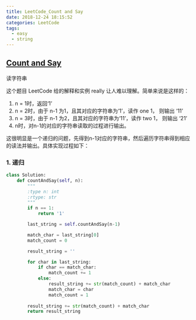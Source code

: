 ```yaml
---
title: LeetCode_Count and Say
date: 2018-12-24 18:15:52
categories: LeetCode
tags: 
  - easy
  - string
---
```


## [Count and Say](https://leetcode.com/problems/count-and-say/)

读字符串

<!--more-->

这个题目 LeetCode 给的解释和实例 really 让人难以理解。简单来说是这样的：
1. n = 1时，返回‘1’
2. n = 2时，由于 n-1 为1，且其对应的字符串为‘1’，读作 one 1， 则输出 ‘11’
3. n = 3时，由于 n-1 为2，且其对应的字符串为‘11’，读作 two 1， 则输出 ‘21’
3. n时，对n-1的对应的字符串读取的过程进行输出。

这很明显是一个递归的问题，先得到n-1对应的字符串，然后遍历字符串得到相应的读法并输出。具体实现过程如下：

### 1. 递归
```python
class Solution:
    def countAndSay(self, n):
        """
        :type n: int
        :rtype: str
        """
        if n == 1:
            return '1'

        last_string = self.countAndSay(n-1)

        match_char = last_string[0]
        match_count = 0

        result_string = ''

        for char in last_string:
            if char == match_char:
                match_count += 1
            else:
                result_string += str(match_count) + match_char
                match_char = char
                match_count = 1
        
        result_string += str(match_count) + match_char
        return result_string
```